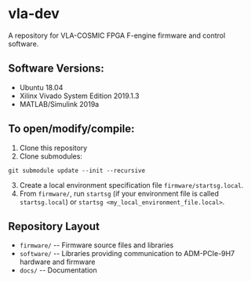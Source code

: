 # vla-dev
A repository for VLA-COSMIC FPGA F-engine firmware and control software.

## Software Versions:
- Ubuntu 18.04
- Xilinx Vivado System Edition 2019.1.3
- MATLAB/Simulink 2019a

## To open/modify/compile:

1. Clone this repository
2. Clone submodules:
```
git submodule update --init --recursive
```
3. Create a local environment specification file `firmware/startsg.local`.
4. From `firmware/`, run `startsg` (if your environment file is called `startsg.local`) or `startsg <my_local_environment_file.local>`.

## Repository Layout

 - `firmware/` -- Firmware source files and libraries
 - `software/` -- Libraries providing communication to ADM-PCIe-9H7 hardware and firmware
 - `docs/` -- Documentation
